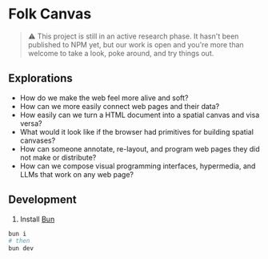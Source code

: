 # Folk Canvas

> ⚠️ This project is still in an active research phase. It hasn't been published to NPM yet, but our work is open and you're more than welcome to take a look, poke around, and try things out.

## Explorations

- How do we make the web feel more alive and soft?
- How can we more easily connect web pages and their data?
- How easily can we turn a HTML document into a spatial canvas and visa versa?
- What would it look like if the browser had primitives for building spatial canvases?
- How can someone annotate, re-layout, and program web pages they did not make or distribute?
- How can we compose visual programming interfaces, hypermedia, and LLMs that work on any web page?

## Development

1. Install [Bun](https://bun.sh/docs/installation)

```bash
bun i
# then
bun dev
```
